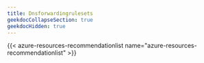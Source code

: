 ```yaml
---
title: Dnsforwardingrulesets
geekdocCollapseSection: true
geekdocHidden: true
---
```


{{< azure-resources-recommendationlist name="azure-resources-recommendationlist" >}}
